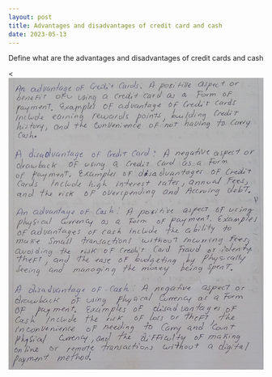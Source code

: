 ```yaml
---
layout: post
title: Advantages and disadvantages of credit card and cash
date: 2023-05-13
---
```


Define what are the advantages and disadvantages of credit cards and cash

<<img src="/images/ventajas.jpeg" alt="" />